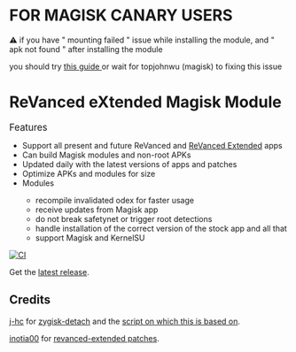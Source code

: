 # FOR MAGISK CANARY USERS
⚠️ if you have " mounting failed " issue while installing the module, and " apk not found " after installing the module

you should try <a href="https://github.com/j-hc/revanced-magisk-module/issues/478#issuecomment-2246967004">this guide </a>
or wait for topjohnwu (magisk) to fixing this issue

# ReVanced eXtended Magisk Module

<summary><big>Features</big></summary>
<ul>
 <li>Support all present and future ReVanced and <a href="https://github.com/inotia00/revanced-patches">ReVanced Extended</a> apps</li>
 <li> Can build Magisk modules and non-root APKs</li>
 <li> Updated daily with the latest versions of apps and patches</li>
 <li> Optimize APKs and modules for size</li>
 <li> Modules</li>
    <ul>
     <li> recompile invalidated odex for faster usage</li>
     <li> receive updates from Magisk app</li>
     <li> do not break safetynet or trigger root detections</li>
     <li> handle installation of the correct version of the stock app and all that</li>
     <li> support Magisk and KernelSU</li>
    </ul>
</ul>

[![CI](https://github.com/nathannxx/extended/actions/workflows/ci.yml/badge.svg)](https://github.com/nathannxx/extended/actions/workflows/ci.yml)

Get the [latest release](https://github.com/nathannxx/extended/releases).

## Credits
[j-hc](https://github.com/j-hc) for [zygisk-detach](https://github.com/j-hc/zygisk-detach) and the [script on which this is based on](https://github.com/j-hc/revanced-magisk-module).

[inotia00](https://github.com/inotia00) for [revanced-extended patches](https://github.com/inotia00/revanced-patches).
